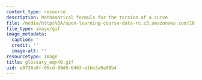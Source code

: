```yaml
---
content_type: resource
description: Mathematical formula for the torsion of a curve
file: /media/https%3A/open-learning-course-data-rc.s3.amazonaws.com/18-013a-calculus-with-applications-spring-2005/e0738a8f06cd99d96463e1bb3a9a98b4_glossary_eqn40.gif
file_type: image/gif
image_metadata:
  caption: ''
  credit: ''
  image-alt: ''
resourcetype: Image
title: glossary_eqn40.gif
uid: e0738a8f-06cd-99d9-6463-e1bb3a9a98b4
---
```

